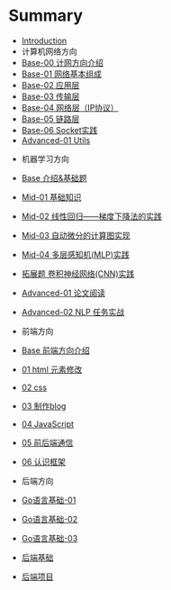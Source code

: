# Summary

* [Introduction](README.md)
* 计算机网络方向
 * [Base-00 计网方向介绍](Network-Base-00.md)
 * [Base-01 网络基本组成](Network-Base-01.md)
 * [Base-02 应用层](Network-Base-02.md)
 * [Base-03 传输层](Network-Base-03.md)
 * [Base-04 网络层（IP协议）](Network-Base-04.md)
 * [Base-05 链路层](Network-Base-05.md)
 * [Base-06 Socket实践](Network-Base-06.md)
 * [Advanced-01 Utils](Network-Advanced-01-Utils.md)
 <!-- * [Advanced-02 软件定义网络](Network-Advanced-02-软件定义网络.md) -->
 <!-- * [Advanced-03 eBPF](Network-Advanced-03-eBPF.md) -->
 <!-- * [Advanced-04 Simple TCP/IP Server](Network-Advanced-04-Simple-TCP-IP-Server.md) -->

* 机器学习方向
 * [Base 介绍&基础题](ML-Base.md)
 * [Mid-01 基础知识](ML-mid-01-中档题1.基础知识.md)
 * [Mid-02 线性回归——梯度下降法的实践](ML-mid-02.线性回归——梯度下降法的实践.md)
 * [Mid-03 自动微分的计算图实现](ML-mid-03.自动微分的计算图实现.md)
 * [Mid-04 多层感知机(MLP)实践](ML-mid-04.多层感知机MLP实践.md)
 * [拓展题 卷积神经网络(CNN)实践](ML-拓展-卷积神经网络CNN实践.md)
 * [Advanced-01 论文阅读](ML-Advanced-01-进阶题1.论文阅读.md) 
 * [Advanced-02 NLP 任务实战](ML-Advanced-02进阶题2.NLP任务实战.md)

* 前端方向
 * [Base 前端方向介绍](Frontend-00.md)
 * [01 html 元素修改](Frontend-01.md)
 * [02 css](Frontend-02.md)
 * [03 制作blog](Frontend-03.md)
 * [04 JavaScript](Frontend-04.md)
 * [05 前后端通信](Frontend-05.md)
 * [06 认识框架](Frontend-06.md) 

* 后端方向
 * [Go语言基础-01](Backend-Go语言基础-level0.md)
 * [Go语言基础-02](Backend-Go语言基础-level1.md)
 * [Go语言基础-03](Backend-Go语言基础-level2.md)
 * [后端基础](Backend-后端基础.md)
 * [后端项目](Backend-后端项目.md)
